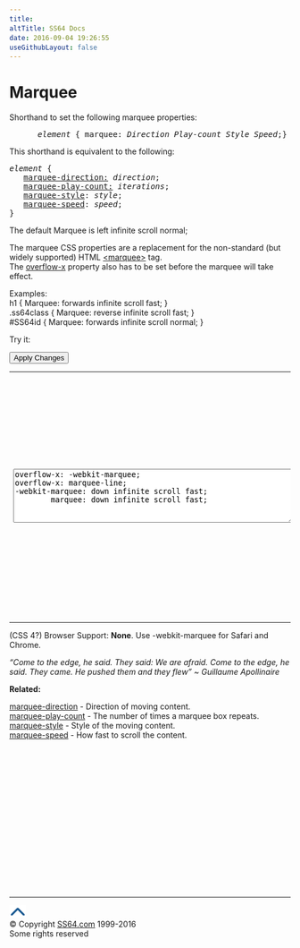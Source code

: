 ```yaml
---
title:
altTitle: SS64 Docs
date: 2016-09-04 19:26:55
useGithubLayout: false
---
```

<!-- #BeginLibraryItem "/Library/head_css.lbi" --><!-- #EndLibraryItem --><h1>Marquee</h1>
<p>Shorthand to set the following marquee properties:</p>
<pre><i>      element</i> { marquee: <i>Direction Play-count Style Speed</i>;}
</pre>
<p>This shorthand is equivalent to the following:<br>
</p>
<pre><i>element</i> {
   <a href="marquee-direction.html">marquee-direction:</a> <i>direction</i>;
   <a href="marquee-play-count.html">marquee-play-count:</a> <i>iterations</i>;
   <a href="marquee-style.html">marquee-style</a>: <i>style</i>;
   <a href="marquee-speed.html">marquee-speed</a>: <i>speed</i>;
}</pre>
<p>The default Marquee is <span class="code">left infinite scroll normal;</span></p>
<p>The marquee CSS properties are a replacement for the non-standard (but widely supported) HTML <a href="http://en.wikipedia.org/wiki/Marquee_element"><span class="code">&lt;marquee&gt;</span></a> tag.<br>
The <a href="overflow-x.html">overflow-x</a> property also has to be set before the marquee will take effect.</p>
<p>Examples:<br>
  <span class="code">h1 { Marquee: forwards infinite scroll fast;  }<br>
.ss64class { Marquee: reverse infinite scroll fast; }</span><br>
    <span class="code">#SS64id { Marquee: forwards infinite scroll normal;  }</span>    <br>
</p>
<p>Try it:</p><input type="button" onclick="ApplyStyle()" value="Apply Changes">
<table>
  <tbody><tr>
    <td><textarea name="tryit" id="trycode" cols="60" rows="6" onfocus="this.style.background='#fff';" onblur="this.style.background='#eee';" tabindex="1">overflow-x: -webkit-marquee;
overflow-x: marquee-line;
-webkit-marquee: down infinite scroll fast;
        marquee: down infinite scroll fast;
</textarea></td>
    <td><div id="tryresult">A stationary object remains stationary if the sum of the forces acting upon it - resultant force - is zero. A moving object with a zero resultant force keeps moving at the same speed and in the same direction.</div></td>
  </tr>
</tbody></table>
<p>(CSS 4?) Browser Support: <b>None</b>. Use  <span class="code">-webkit-marquee</span> for Safari and Chrome.</p>
<p class="quote"><i>“Come to the edge, he said. They said: We are afraid. Come to the edge, he said. They came. He pushed them and they flew” ~ Guillaume Apollinaire</i></p><p><b>Related:</b></p>
<p><a href="marquee-direction.html">marquee-direction</a> - Direction of moving content.<br>
<a href="marquee-play-count.html">marquee-play-count</a> - The number of times a marquee box repeats.<br>
<a href="marquee-style.html">marquee-style</a> - Style of the moving content.<br>
<a href="marquee-speed.html">marquee-speed</a> - How fast to scroll the content.</p><!-- #BeginLibraryItem "/Library/foot_css.lbi" --><p>
<!-- CSS -->
<ins class="adsbygoogle" style="display:inline-block;width:300px;height:250px" data-ad-client="ca-pub-6140977852749469" data-ad-slot="2739097502"></ins>
<script>
(adsbygoogle = window.adsbygoogle || []).push({});
</script></p>
<hr>
<div id="bl" class="footer"><a href="marquee.html#"><img src="../images/top.png" width="30" height="22" alt="Back to the Top"></a></div>
<div id="br" class="footer, tagline">© Copyright <a href="http://ss64.com/">SS64.com</a> 1999-2016<br>
Some rights reserved</div><!-- #EndLibraryItem -->

